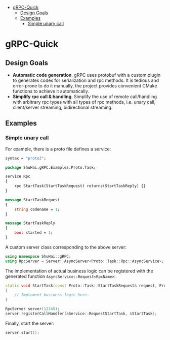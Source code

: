 - [gRPC-Quick](#grpc-quick)
    - [Design Goals](#design-goals)
    - [Examples](#examples)
        - [Simple unary call](#simple-uary-call)

# gRPC-Quick

## Design Goals

- **Automatic code generation**. gRPC uses protobuf with a custom plugin to generates codes for serialization and rpc methods. It is tedious and error-prone to
  do it manually, the project provides convenient CMake functions to achieve it automatically.
- **Simplify rpc call & handling**. Simplify the use of remote call/handling with arbitrary rpc types with all types of rpc methods, i.e. unary call,
  client/server streaming, bidirectional streaming.

## Examples

### Simple unary call

For example, there is a proto file defines a service:

```protobuf
syntax = "proto3";

package ShuHai.gRPC.Examples.Proto.Task;

service Rpc
{
    rpc StartTask(StartTaskRequest) returns(StartTaskReply) {}
}

message StartTaskRequest
{
    string codename = 1;
}

message StartTaskReply
{
    bool started = 1;
}
```

A custom server class corresponding to the above server:

```c++
using namespace ShuHai::gRPC;
using RpcServer = Server::AsyncServer<Proto::Task::Rpc::AsyncService>;
```

The implementation of actual business logic can be registered with the generated function ``AsyncService::Request<RpcName>``:

```c++
static void StartTask(const Proto::Task::StartTaskRequest& request, Proto::Task::StartTaskReply& reply)
{
    // Implement business logic here.
}

RpcServer server(12345);
server.registerCallHandler(&Service::RequestStartTask, &StartTask);
```

Finally, start the server:

```c++
server.start();
```
